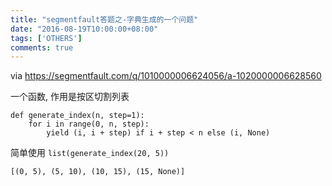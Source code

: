 ```yaml
---
title: "segmentfault答题之-字典生成的一个问题"
date: "2016-08-19T10:00:00+08:00"
tags: ['OTHERS']
comments: true
---
```



via <https://segmentfault.com/q/1010000006624056/a-1020000006628560>

一个函数, 作用是按区切割列表
```
def generate_index(n, step=1):
    for i in range(0, n, step):
        yield (i, i + step) if i + step < n else (i, None)
 ```
 简单使用
 `list(generate_index(20, 5))`
 ```
[(0, 5), (5, 10), (10, 15), (15, None)]
``` 